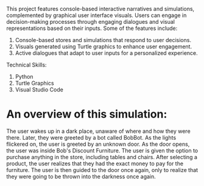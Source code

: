 This project features console-based interactive narratives and simulations, complemented by graphical user interface visuals. Users can engage in decision-making processes through engaging dialogues and visual representations based on their inputs. Some of the features include: 
1. Console-based stores and simulations that respond to user decisions.
2. Visuals generated using Turtle graphics to enhance user engagement.
3. Active dialogues that adapt to user inputs for a personalized experience.

Technical Skills: 
1. Python
2. Turtle Graphics
3. Visual Studio Code 

# An overview of this simulation:
The user wakes up in a dark place, unaware of where and how they were there. Later, they were greeted by a bot called BobBot. As the lights flickered on, the user is greeted by an unknown door. As the door opens, the user was inside Bob's Discount Furniture. The user is given the option to purchase anything in the store, including tables and chairs. After selecting a product, the user realizes that they had the exact money to pay for the furniture. The user is then guided to the door once again, only to realize that they were going to be thrown into the darkness once again. 

